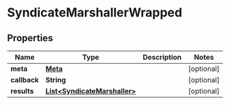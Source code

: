 
# SyndicateMarshallerWrapped

## Properties
Name | Type | Description | Notes
------------ | ------------- | ------------- | -------------
**meta** | [**Meta**](Meta.md) |  |  [optional]
**callback** | **String** |  |  [optional]
**results** | [**List&lt;SyndicateMarshaller&gt;**](SyndicateMarshaller.md) |  |  [optional]



